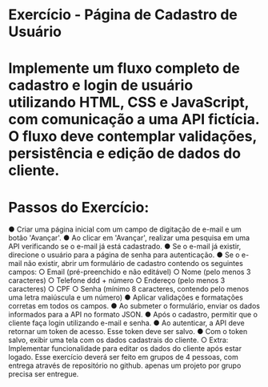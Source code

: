 # Exercício - Página de Cadastro de Usuário


# Implemente um fluxo completo de cadastro e login de usuário utilizando HTML, CSS e JavaScript, com comunicação a uma API fictícia. O fluxo deve contemplar validações, persistência e edição de dados do cliente. 

# Passos do Exercício:
● Criar uma página inicial com um campo de digitação de e-mail e um botão 'Avançar'.
● Ao clicar em 'Avançar', realizar uma pesquisa em uma API verificando se o e-mail já está
cadastrado.
● Se o e-mail já existir, direcione o usuário para a página de senha para autenticação.
● Se o e-mail não existir, abrir um formulário de cadastro contendo os seguintes campos:
○ Email (pré-preenchido e não editável)
○ Nome (pelo menos 3 caracteres)
○ Telefone ddd + número
○ Endereço (pelo menos 3 caracteres)
○ CPF
○ Senha (mínimo 8 caracteres, contendo pelo menos uma letra maiúscula e um número)
● Aplicar validações e formatações corretas em todos os campos.
● Ao submeter o formulário, enviar os dados informados para a API no formato JSON.
● Após o cadastro, permitir que o cliente faça login utilizando e-mail e senha.
● Ao autenticar, a API deve retornar um token de acesso. Esse token deve ser salvo.
● Com o token salvo, exibir uma tela com os dados cadastrais do cliente.
○ Extra: Implementar funcionalidade para editar os dados do cliente após estar
logado.
Esse exercício deverá ser feito em grupos de 4 pessoas, com entrega através de repositório no
github. apenas um projeto por grupo precisa ser entregue.
